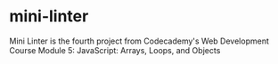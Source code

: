 # mini-linter
Mini Linter is the fourth project from Codecademy's Web Development Course Module 5: JavaScript: Arrays, Loops, and Objects
